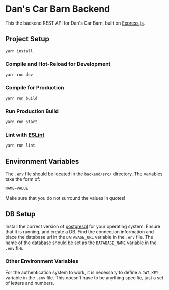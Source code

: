 # Dan's Car Barn Backend

This the backend REST API for Dan's Car Barn, built on [Express.js](https://expressjs.com/).

## Project Setup

```sh
yarn install
```

### Compile and Hot-Reload for Development

```sh
yarn run dev
```

### Compile for Production

```sh
yarn run build
```

### Run Production Build

```sh
yarn run start
```

### Lint with [ESLint](https://eslint.org/)

```sh
yarn run lint
```

## Environment Variables

The `.env` file should be located in the `backend/src/` directory. The variables take the form of:

```
NAME=VALUE
```
Make sure that you do not surround the values in quotes!


## DB Setup

Install the correct version of [postgresql](https://www.postgresql.org) for your operating system.
Ensure that it is running, and create a DB. Find the connection information and place the database url in the `DATABASE_URL` variable in the `.env` file. The name of the database should be set as the `DATABASE_NAME` variable in the `.env` file.

### Other Environment Variables

For the authentication system to work, it is necessary to define a `JWT_KEY` variable in the `.env` file. This doesn't have to be anything specific, just a set of letters and numbers.
